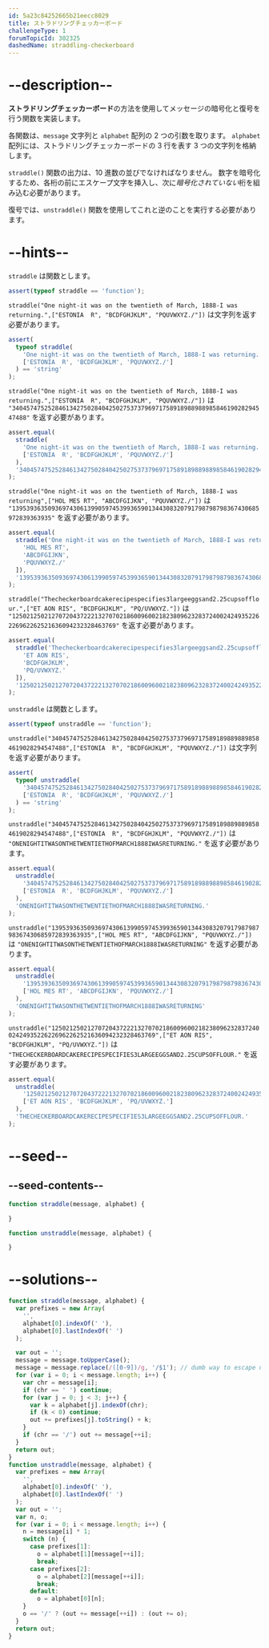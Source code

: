 ```yaml
---
id: 5a23c84252665b21eecc8029
title: ストラドリングチェッカーボード
challengeType: 1
forumTopicId: 302325
dashedName: straddling-checkerboard
---
```


# --description--

**ストラドリングチェッカーボード**の方法を使用してメッセージの暗号化と復号を行う関数を実装します。

各関数は、`message` 文字列と `alphabet` 配列の 2 つの引数を取ります。 `alphabet` 配列には、ストラドリングチェッカーボードの 3 行を表す 3 つの文字列を格納します。

`straddle()` 関数の出力は、10 進数の並びでなければなりません。 数字を暗号化するため、各桁の前にエスケープ文字を挿入し、次に<em>暗号化されていない</em>桁を組み込む必要があります。

復号では、`unstraddle()` 関数を使用してこれと逆のことを実行する必要があります。

# --hints--

`straddle` は関数とします。

```js
assert(typeof straddle == 'function');
```

`straddle("One night-it was on the twentieth of March, 1888-I was returning.",["ESTONIA  R", "BCDFGHJKLM", "PQUVWXYZ./"])` は文字列を返す必要があります。

```js
assert(
  typeof straddle(
    'One night-it was on the twentieth of March, 1888-I was returning.',
    ['ESTONIA  R', 'BCDFGHJKLM', 'PQUVWXYZ./']
  ) == 'string'
);
```

`straddle("One night-it was on the twentieth of March, 1888-I was returning.",["ESTONIA  R", "BCDFGHJKLM", "PQUVWXYZ./"])` は `"34045747525284613427502840425027537379697175891898898898584619028294547488"` を返す必要があります。

```js
assert.equal(
  straddle(
    'One night-it was on the twentieth of March, 1888-I was returning.',
    ['ESTONIA  R', 'BCDFGHJKLM', 'PQUVWXYZ./']
  ),
  '34045747525284613427502840425027537379697175891898898898584619028294547488'
);
```

`straddle("One night-it was on the twentieth of March, 1888-I was returning",["HOL MES RT", "ABCDFGIJKN", "PQUVWXYZ./"])` は `"139539363509369743061399059745399365901344308320791798798798367430685972839363935"` を返す必要があります。

```js
assert.equal(
  straddle('One night-it was on the twentieth of March, 1888-I was returning', [
    'HOL MES RT',
    'ABCDFGIJKN',
    'PQUVWXYZ./'
  ]),
  '139539363509369743061399059745399365901344308320791798798798367430685972839363935'
);
```

`straddle("Thecheckerboardcakerecipespecifies3largeeggsand2.25cupsofflour.",["ET AON RIS", "BCDFGHJKLM", "PQ/UVWXYZ."])` は `"125021250212707204372221327070218600960021823809623283724002424935226226962262521636094232328463769"` を返す必要があります。

```js
assert.equal(
  straddle('Thecheckerboardcakerecipespecifies3largeeggsand2.25cupsofflour.', [
    'ET AON RIS',
    'BCDFGHJKLM',
    'PQ/UVWXYZ.'
  ]),
  '125021250212707204372221327070218600960021823809623283724002424935226226962262521636094232328463769'
);
```

`unstraddle` は関数とします。

```js
assert(typeof unstraddle == 'function');
```

`unstraddle("34045747525284613427502840425027537379697175891898898898584619028294547488",["ESTONIA  R", "BCDFGHJKLM", "PQUVWXYZ./"])` は文字列を返す必要があります。

```js
assert(
  typeof unstraddle(
    '34045747525284613427502840425027537379697175891898898898584619028294547488',
    ['ESTONIA  R', 'BCDFGHJKLM', 'PQUVWXYZ./']
  ) == 'string'
);
```

`unstraddle("34045747525284613427502840425027537379697175891898898898584619028294547488",["ESTONIA  R", "BCDFGHJKLM", "PQUVWXYZ./"])` は `"ONENIGHTITWASONTHETWENTIETHOFMARCH1888IWASRETURNING."` を返す必要があります。

```js
assert.equal(
  unstraddle(
    '34045747525284613427502840425027537379697175891898898898584619028294547488',
    ['ESTONIA  R', 'BCDFGHJKLM', 'PQUVWXYZ./']
  ),
  'ONENIGHTITWASONTHETWENTIETHOFMARCH1888IWASRETURNING.'
);
```

`unstraddle("139539363509369743061399059745399365901344308320791798798798367430685972839363935",["HOL MES RT", "ABCDFGIJKN", "PQUVWXYZ./"])` は `"ONENIGHTITWASONTHETWENTIETHOFMARCH1888IWASRETURNING"` を返す必要があります。

```js
assert.equal(
  unstraddle(
    '139539363509369743061399059745399365901344308320791798798798367430685972839363935',
    ['HOL MES RT', 'ABCDFGIJKN', 'PQUVWXYZ./']
  ),
  'ONENIGHTITWASONTHETWENTIETHOFMARCH1888IWASRETURNING'
);
```

`unstraddle("125021250212707204372221327070218600960021823809623283724002424935226226962262521636094232328463769",["ET AON RIS", "BCDFGHJKLM", "PQ/UVWXYZ."])` は `"THECHECKERBOARDCAKERECIPESPECIFIES3LARGEEGGSAND2.25CUPSOFFLOUR."` を返す必要があります。

```js
assert.equal(
  unstraddle(
    '125021250212707204372221327070218600960021823809623283724002424935226226962262521636094232328463769',
    ['ET AON RIS', 'BCDFGHJKLM', 'PQ/UVWXYZ.']
  ),
  'THECHECKERBOARDCAKERECIPESPECIFIES3LARGEEGGSAND2.25CUPSOFFLOUR.'
);
```

# --seed--

## --seed-contents--

```js
function straddle(message, alphabet) {

}

function unstraddle(message, alphabet) {

}
```

# --solutions--

```js
function straddle(message, alphabet) {
  var prefixes = new Array(
    '',
    alphabet[0].indexOf(' '),
    alphabet[0].lastIndexOf(' ')
  );

  var out = '';
  message = message.toUpperCase();
  message = message.replace(/([0-9])/g, '/$1'); // dumb way to escape numbers
  for (var i = 0; i < message.length; i++) {
    var chr = message[i];
    if (chr == ' ') continue;
    for (var j = 0; j < 3; j++) {
      var k = alphabet[j].indexOf(chr);
      if (k < 0) continue;
      out += prefixes[j].toString() + k;
    }
    if (chr == '/') out += message[++i];
  }
  return out;
}
function unstraddle(message, alphabet) {
  var prefixes = new Array(
    '',
    alphabet[0].indexOf(' '),
    alphabet[0].lastIndexOf(' ')
  );
  var out = '';
  var n, o;
  for (var i = 0; i < message.length; i++) {
    n = message[i] * 1;
    switch (n) {
      case prefixes[1]:
        o = alphabet[1][message[++i]];
        break;
      case prefixes[2]:
        o = alphabet[2][message[++i]];
        break;
      default:
        o = alphabet[0][n];
    }
    o == '/' ? (out += message[++i]) : (out += o);
  }
  return out;
}
```

